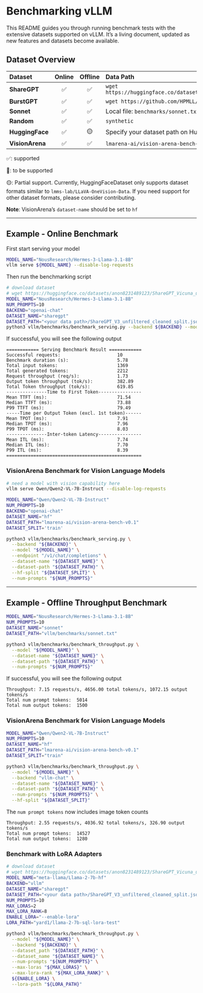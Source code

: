 # Benchmarking vLLM

This README guides you through running benchmark tests with the extensive
datasets supported on vLLM. It’s a living document, updated as new features and datasets
become available.

## Dataset Overview

<table style="width:100%; border-collapse: collapse;">
  <thead>
    <tr>
      <th style="width:15%; text-align: left;">Dataset</th>
      <th style="width:10%; text-align: center;">Online</th>
      <th style="width:10%; text-align: center;">Offline</th>
      <th style="width:65%; text-align: left;">Data Path</th>
    </tr>
  </thead>
  <tbody>
    <tr>
      <td><strong>ShareGPT</strong></td>
      <td style="text-align: center;">✅</td>
      <td style="text-align: center;">✅</td>
      <td><code>wget https://huggingface.co/datasets/anon8231489123/ShareGPT_Vicuna_unfiltered/resolve/main/ShareGPT_V3_unfiltered_cleaned_split.json</code></td>
    </tr>
    <tr>
      <td><strong>BurstGPT</strong></td>
      <td style="text-align: center;">✅</td>
      <td style="text-align: center;">✅</td>
      <td><code>wget https://github.com/HPMLL/BurstGPT/releases/download/v1.1/BurstGPT_without_fails_2.csv</code></td>
    </tr>
    <tr>
      <td><strong>Sonnet</strong></td>
      <td style="text-align: center;">✅</td>
      <td style="text-align: center;">✅</td>
      <td>Local file: <code>benchmarks/sonnet.txt</code></td>
    </tr>
    <tr>
      <td><strong>Random</strong></td>
      <td style="text-align: center;">✅</td>
      <td style="text-align: center;">✅</td>
      <td><code>synthetic</code></td>
    </tr>
    <tr>
      <td><strong>HuggingFace</strong></td>
      <td style="text-align: center;">✅</td>
      <td style="text-align: center;">🟡</td>
      <td>Specify your dataset path on HuggingFace</td>
    </tr>
    <tr>
      <td><strong>VisionArena</strong></td>
      <td style="text-align: center;">✅</td>
      <td style="text-align: center;">✅</td>
      <td><code>lmarena-ai/vision-arena-bench-v0.1</code> (a HuggingFace dataset)</td>
    </tr>
  </tbody>
</table>

✅: supported

🚧: to be supported

🟡: Partial support. Currently, HuggingFaceDataset only supports dataset formats
similar to `lmms-lab/LLaVA-OneVision-Data`. If you need support for other dataset
formats, please consider contributing.

**Note**: VisionArena’s `dataset-name` should be set to `hf`

---
## Example - Online Benchmark

First start serving your model

```bash
MODEL_NAME="NousResearch/Hermes-3-Llama-3.1-8B"
vllm serve ${MODEL_NAME} --disable-log-requests
```

Then run the benchmarking script

```bash
# download dataset
# wget https://huggingface.co/datasets/anon8231489123/ShareGPT_Vicuna_unfiltered/resolve/main/ShareGPT_V3_unfiltered_cleaned_split.json
MODEL_NAME="NousResearch/Hermes-3-Llama-3.1-8B"
NUM_PROMPTS=10
BACKEND="openai-chat"
DATASET_NAME="sharegpt"
DATASET_PATH="<your data path>/ShareGPT_V3_unfiltered_cleaned_split.json"
python3 vllm/benchmarks/benchmark_serving.py --backend ${BACKEND} --model ${MODEL_NAME} --endpoint /v1/chat/completions --dataset-name ${DATASET_NAME} --dataset-path ${DATASET_PATH} --num-prompts ${NUM_PROMPTS}
```

If successful, you will see the following output

```
============ Serving Benchmark Result ============
Successful requests:                     10        
Benchmark duration (s):                  5.78      
Total input tokens:                      1369      
Total generated tokens:                  2212      
Request throughput (req/s):              1.73      
Output token throughput (tok/s):         382.89    
Total Token throughput (tok/s):          619.85    
---------------Time to First Token----------------
Mean TTFT (ms):                          71.54     
Median TTFT (ms):                        73.88     
P99 TTFT (ms):                           79.49     
-----Time per Output Token (excl. 1st token)------
Mean TPOT (ms):                          7.91      
Median TPOT (ms):                        7.96      
P99 TPOT (ms):                           8.03      
---------------Inter-token Latency----------------
Mean ITL (ms):                           7.74      
Median ITL (ms):                         7.70      
P99 ITL (ms):                            8.39      
==================================================
```

### VisionArena Benchmark for Vision Language Models

```bash
# need a model with vision capability here
vllm serve Qwen/Qwen2-VL-7B-Instruct --disable-log-requests
```

```bash
MODEL_NAME="Qwen/Qwen2-VL-7B-Instruct"
NUM_PROMPTS=10
BACKEND="openai-chat"
DATASET_NAME="hf"
DATASET_PATH="lmarena-ai/vision-arena-bench-v0.1"
DATASET_SPLIT='train'

python3 vllm/benchmarks/benchmark_serving.py \
  --backend "${BACKEND}" \
  --model "${MODEL_NAME}" \
  --endpoint "/v1/chat/completions" \
  --dataset-name "${DATASET_NAME}" \
  --dataset-path "${DATASET_PATH}" \
  --hf-split "${DATASET_SPLIT}" \
  --num-prompts "${NUM_PROMPTS}"
```

---
## Example - Offline Throughput Benchmark

```bash
MODEL_NAME="NousResearch/Hermes-3-Llama-3.1-8B"
NUM_PROMPTS=10
DATASET_NAME="sonnet"
DATASET_PATH="vllm/benchmarks/sonnet.txt"

python3 vllm/benchmarks/benchmark_throughput.py \
  --model "${MODEL_NAME}" \
  --dataset-name "${DATASET_NAME}" \
  --dataset-path "${DATASET_PATH}" \
  --num-prompts "${NUM_PROMPTS}"
```

If successful, you will see the following output

```
Throughput: 7.15 requests/s, 4656.00 total tokens/s, 1072.15 output tokens/s
Total num prompt tokens:  5014
Total num output tokens:  1500
```

### VisionArena Benchmark for Vision Language Models

``` bash
MODEL_NAME="Qwen/Qwen2-VL-7B-Instruct"
NUM_PROMPTS=10
DATASET_NAME="hf"
DATASET_PATH="lmarena-ai/vision-arena-bench-v0.1"
DATASET_SPLIT="train"

python3 vllm/benchmarks/benchmark_throughput.py \
  --model "${MODEL_NAME}" \
  --backend "vllm-chat" \
  --dataset-name "${DATASET_NAME}" \
  --dataset-path "${DATASET_PATH}" \
  --num-prompts "${NUM_PROMPTS}" \
  --hf-split "${DATASET_SPLIT}"
```

The `num prompt tokens` now includes image token counts

```
Throughput: 2.55 requests/s, 4036.92 total tokens/s, 326.90 output tokens/s
Total num prompt tokens:  14527
Total num output tokens:  1280
```

### Benchmark with LoRA Adapters

``` bash
# download dataset
# wget https://huggingface.co/datasets/anon8231489123/ShareGPT_Vicuna_unfiltered/resolve/main/ShareGPT_V3_unfiltered_cleaned_split.json
MODEL_NAME="meta-llama/Llama-2-7b-hf"
BACKEND="vllm"
DATASET_NAME="sharegpt"
DATASET_PATH="<your data path>/ShareGPT_V3_unfiltered_cleaned_split.json"
NUM_PROMPTS=10
MAX_LORAS=2
MAX_LORA_RANK=8
ENABLE_LORA="--enable-lora"
LORA_PATH="yard1/llama-2-7b-sql-lora-test"

python3 vllm/benchmarks/benchmark_throughput.py \
  --model "${MODEL_NAME}" \
  --backend "${BACKEND}" \
  --dataset_path "${DATASET_PATH}" \
  --dataset_name "${DATASET_NAME}" \
  --num-prompts "${NUM_PROMPTS}" \
  --max-loras "${MAX_LORAS}" \
  --max-lora-rank "${MAX_LORA_RANK}" \
  ${ENABLE_LORA} \
  --lora-path "${LORA_PATH}"
  ```
